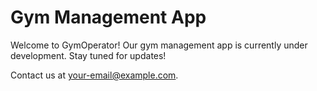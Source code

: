# Gym Management App

Welcome to GymOperator! Our gym management app is currently under development. Stay tuned for updates!

Contact us at [your-email@example.com](mailto:your-email@example.com).